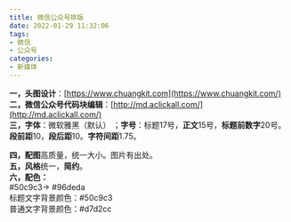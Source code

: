 ```yaml
---
title: 微信公众号排版
date: 2022-01-29 11:32:06
tags:
- 微信
- 公众号
categories:
- 新媒体
---
```


**一，头图设计**：[https://www.chuangkit.com](https://www.chuangkit.com/)<br />**二，微信公众号代码块编辑**：[http://md.aclickall.com/](http://md.aclickall.com/)<br />**三，字体**：微软雅黑（默认） ；**字号**：标题17号，**正文**15号，**标题前数字**20号。**段前距**10，**段后距**10。**字符间距**1.75。<br />

<!-- more -->

**四，配图**高质量，统一大小。图片有出处。<br />**五，风格**统一，**简约**。<br />**六，配色：**<br />#50c9c3→ #96deda<br />标题文字背景颜色：#50c9c3<br />普通文字背景颜色：#d7d2cc<br />

